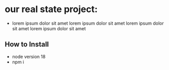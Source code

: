 # our real state project:
- lorem ipsum dolor sit amet  lorem ipsum dolor sit amet  lorem ipsum dolor sit amet  lorem ipsum dolor sit amet 

## How to Install
- node version 18
- npm i
